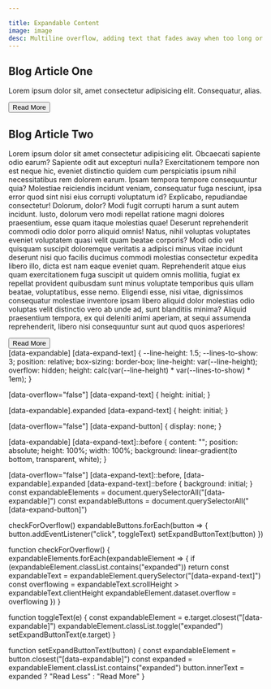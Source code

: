 ```yaml
---

title: Expandable Content
image: image
desc: Multiline overflow, adding text that fades away when too long or a read more button that only appears when needed are perfect examples of this complex situation. 
---
```



<html-code>
 <article>
  <h2>Blog Article One</h2>
  <div data-expandable>
    <p data-expand-text>
      Lorem ipsum dolor sit, amet consectetur adipisicing elit. Consequatur, alias.
    </p>
    <button data-expand-button>Read More</button>
  </div>
</article>
<article>
  <h2>Blog Article Two</h2>
  <div data-expandable>
    <p data-expand-text>
      Lorem ipsum dolor sit amet consectetur adipisicing elit. Obcaecati sapiente odio earum? Sapiente odit aut excepturi nulla? Exercitationem tempore non est neque hic, eveniet distinctio quidem cum perspiciatis ipsum nihil necessitatibus rem dolorem earum. Ipsam tempora tempore consequuntur quia? Molestiae reiciendis incidunt veniam, consequatur fuga nesciunt, ipsa error quod sint nisi eius corrupti voluptatum id? Explicabo, repudiandae consectetur! Dolorum, dolor? Modi fugit corrupti harum a sunt autem incidunt. Iusto, dolorum vero modi repellat ratione magni dolores praesentium, esse quam itaque molestias quae! Deserunt reprehenderit commodi odio dolor porro aliquid omnis! Natus, nihil voluptas voluptates eveniet voluptatem quasi velit quam beatae corporis? Modi odio vel quisquam suscipit doloremque veritatis a adipisci minus vitae incidunt deserunt nisi quo facilis ducimus commodi molestias consectetur expedita libero illo, dicta est nam eaque eveniet quam. Reprehenderit atque eius quam exercitationem fuga suscipit ut quidem omnis mollitia, fugiat ex repellat provident quibusdam sunt minus voluptate temporibus quis ullam beatae, voluptatibus, esse nemo. Eligendi esse, nisi vitae, dignissimos consequatur molestiae inventore ipsam libero aliquid dolor molestias odio voluptas velit distinctio vero ab unde ad, sunt blanditiis minima? Aliquid praesentium tempora, ex qui deleniti animi aperiam, at sequi assumenda reprehenderit, libero nisi consequuntur sunt aut quod quos asperiores!
    </p>
    <button data-expand-button>Read More</button>
  </div>
</article>
</html-code>
<css-code>
[data-expandable] [data-expand-text] {
  --line-height: 1.5;
  --lines-to-show: 3;
  position: relative;
  box-sizing: border-box;
  line-height: var(--line-height);
  overflow: hidden;
  height: calc(var(--line-height) * var(--lines-to-show) * 1em);
}

[data-overflow="false"] [data-expand-text] {
  height: initial;
}

[data-expandable].expanded [data-expand-text] {
  height: initial;
}

[data-overflow="false"] [data-expand-button] {
  display: none;
}

[data-expandable] [data-expand-text]::before {
  content: "";
  position: absolute;
  height: 100%;
  width: 100%;
  background: linear-gradient(to bottom, transparent, white);
}

[data-overflow="false"] [data-expand-text]::before,
[data-expandable].expanded [data-expand-text]::before {
  background: initial;
}
</css-code>
<js-code>
const expandableElements = document.querySelectorAll("[data-expandable]")
const expandableButtons = document.querySelectorAll("[data-expand-button]")

checkForOverflow()
expandableButtons.forEach(button => {
  button.addEventListener("click", toggleText)
  setExpandButtonText(button)
})

function checkForOverflow() {
  expandableElements.forEach(expandableElement => {
    if (expandableElement.classList.contains("expanded")) return
    const expandableText = expandableElement.querySelector("[data-expand-text]")
    const overflowing = expandableText.scrollHeight > expandableText.clientHeight
    expandableElement.dataset.overflow = overflowing
  })
}

function toggleText(e) {
  const expandableElement = e.target.closest("[data-expandable]")
  expandableElement.classList.toggle("expanded")
  setExpandButtonText(e.target)
}

function setExpandButtonText(button) {
  const expandableElement = button.closest("[data-expandable]")
  const expanded = expandableElement.classList.contains("expanded")
  button.innerText = expanded ? "Read Less" : "Read More"
}

</js-code>